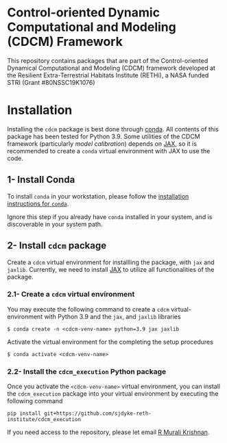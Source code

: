 # Control-oriented Dynamic Computational and Modeling (CDCM) Framework

This repository contains packages that are part of the Control-oriented Dynamical Computational and Modeling (CDCM) framework developed at the Resilient Extra-Terrestrial Habitats Institute (RETHi), a NASA funded STRI (Grant #80NSSC19K1076)

# Installation

Installing the `cdcm` package is best done through [conda](https://docs.conda.io/en/latest/). All contents of this package has been tested for Python 3.9. Some utilities of the CDCM framework (particularly _model calibration_) depends on [JAX](https://github.com/google/jax), so it is recommended to create a `conda` virtual environment with JAX to use the code.

## 1- Install Conda
To install `conda` in your workstation, please follow the [installation instructions for `conda`](https://conda.io/docs/user-guide/install/).

Ignore this step if you already have `conda` installed in your system, and is discoverable in your system path.

## 2- Install `cdcm` package


Create a `cdcm` virtual environment for installling the package, with `jax` and `jaxlib`. Currently, we need to install [JAX](https://github.com/google/jax) to utilize all functionalities of the package.

### 2.1- Create a `cdcm` virtual environment

You may execute the following command to create a `cdcm` virtual-environment with Python 3.9 and the `jax`, and `jaxlib` libraries

```
$ conda create -n <cdcm-venv-name> python=3.9 jax jaxlib
```

Activate the virtual environment for the completing the setup procedures

```
$ conda activate <cdcm-venv-name>
```


### 2.2- Install the `cdcm_execution` Python package

Once you activate the `<cdcm-venv-name>` virtual environment, you can install the `cdcm_execution` package into your virtual environment by executing the following command

```
pip install git+https://github.com/sjdyke-reth-institute/cdcm_execution
```

If you need access to the repository, please let email [R Murali Krishnan](mailto:mrajase@purdue.edu).
